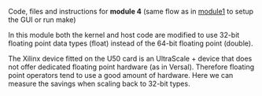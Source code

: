 Code, files and instructions for **module 4** (same flow as in [module1](../module1_baseline) to setup the GUI or run make)

In this module both the kernel and host code are modified to use 32-bit floating point data types (float) instead of the 64-bit floating point (double).

The Xilinx device fitted on the U50 card is an UltraScale + device that does not offer dedicated floating point hardware (as in Versal). Therefore floating point operators tend to use a good amount of hardware. Here we can measure the savings when scaling back to 32-bit types.
